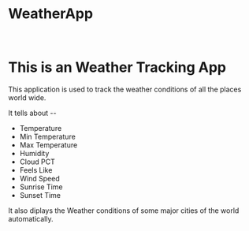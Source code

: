 # WeatherApp
<br>
<h1> This is an Weather Tracking App</h1>
<p> This application is used to track the weather conditions of all the places world wide.</p>
<p>
    It tells about --
    <ul>
      <li>Temperature</li>
      <li>Min Temperature</li>
      <li>Max Temperature</li>
      <li>Humidity</li>
      <li>Cloud PCT</li>
      <li>Feels Like</li>
      <li>Wind Speed</li>
      <li>Sunrise Time</li>
      <li>Sunset Time</li>
    </ul>
</p>

<p> It also diplays the Weather conditions of some major cities of the world automatically. </p>

